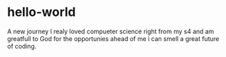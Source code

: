 # hello-world
A new journey
I realy loved compueter science right from my s4 and am greatfull to God for the opportunies ahead of me i can smell a great future of coding.
